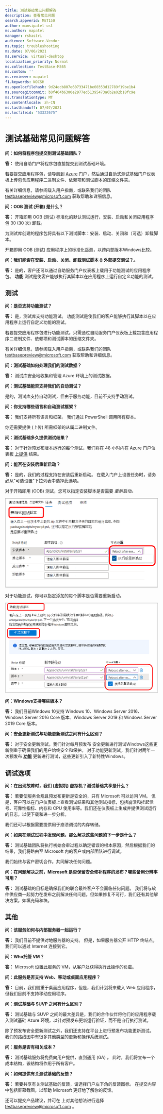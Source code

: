 ```yaml
---
title: 测试基础常见问题解答
description: 查看常见问题
search.appverid: MET150
author: mansipatel-usl
ms.author: mapatel
manager: rshastri
audience: Software-Vendor
ms.topic: troubleshooting
ms.date: 07/06/2021
ms.service: virtual-desktop
localization_priority: Normal
ms.collection: TestBase-M365
ms.custom: ''
ms.reviewer: mapatel
f1.keywords: NOCSH
ms.openlocfilehash: 9d24ecb807e60733471be60353d12789f19be1b4
ms.sourcegitcommit: b0f464b6300e2977ed51395473a6b2e02b18fc9e
ms.translationtype: MT
ms.contentlocale: zh-CN
ms.lasthandoff: 07/07/2021
ms.locfileid: "53322675"
---
```

# <a name="test-base-faq"></a>测试基础常见问题解答

**问：如何将程序包提交到测试基础团队？**

**答：** 使用自助门户将程序包直接提交到测试基础环境。

若要提交应用程序包，请导航到 [Azure](https://www.aka.ms/testbaseportal "测试基本主页") 门户，然后通过自助式测试基础门户仪表板上传包含应用程序二进制文件、依赖项和测试脚本的压缩文件夹。 

有关详细信息，请参阅载入用户指南，或联系我们的团队 <testbasepreview@microsoft.com> 获取帮助和详细信息。

**问：OOB 测试 (开箱) 是什么？**

**答：** 开箱即用 OOB (测试) 标准化的默认测试运行，安装、启动和关闭应用程序包 30 (30 次) 卸载。 

为测试库创建的程序包将具有以下测试脚本：安装、启动、关闭和（可选）卸载脚本。 

开箱即用 OOB (测试) 应用程序上的标准化遥测，以跨内部版本Windows比较。

**问：我们能否在安装、启动、关闭、卸载测试脚本 () 外部提交测试？。**

**答：** 是的，客户还可以通过自助服务门户仪表板上载用于功能测试的应用程序包。
**功能** 测试是使客户能够执行其脚本以在应用程序上运行自定义功能的测试。


## <a name="testing"></a>测试

**问：是否支持功能测试？**

**答：** 是，测试库支持功能测试。 功能测试是使我们的客户能够执行其脚本以在应用程序上运行自定义功能的测试。 

若要提交应用程序包进行功能测试，只需通过自助服务门户仪表板上载包含应用程序二进制文件、依赖项和测试脚本的压缩文件夹。 

有关详细信息，请参阅载入用户指南，或联系我们的团队 <testbasepreview@microsoft.com> 获取帮助和详细信息。

**问：测试基础如何处理我们的测试数据？**

**答：** 测试库安全地收集和管理 Azure 环境上的测试数据。 

**问：测试基础能否支持我们的自动测试？**

是的，测试库支持自动测试，但由于服务功能，目前不支持手动测试。

**问：你支持哪些语言和自动测试框架？**

**答：** 我们支持所有语言和框架。 我们通过 PowerShell 调用所有脚本。 

你还需要提供 (上传) 所需框架的从属二进制文件。

**问：测试基础多久提供测试结果？**

**答：** 对于针对预发布版本运行的每个测试，我们将在 48 小时内在 Azure 门户仪表板 [上提供](https://www.aka.ms/testbaseportal "测试基本主页") 结果。

**问：能否在安装后重新启动？**

**答：** 是的，我们的过程支持在安装后重新启动。 在载入门户上设置任务时，请务必从"可选设置"下拉列表中选择此选项。

对于开箱即用 (OOB) 测试，您可以指定安装脚本是否需要 _重新启动。_

![重新启动图片](Media/reboot.png)

对于功能测试，你可以指定添加的每个脚本是否需要重新启动。

![如何选择功能测试](Media/functionalreboot.png)

**问：Windows支持哪些版本？**

**答：** 我们目前Windows 10支持 Windows 10、Windows Server 2016、Windows Server 2016 Core 版本、Windows Server 2019 和 Windows Server 2019 Core 版本。

**问：安全更新测试与功能更新测试之间有什么区别？**

**答：** 对于安全更新测试，我们针对每月预发布 **<ins></ins>** 安全更新进行测试Windows这些更新侧重于确保我们的用户始终安全和保护。 对于功能更新测试，我们针对两年一次预发布 **<ins>功能</ins>** 更新进行测试，这些更新引入了新特性Windows。

## <a name="debugging-options"></a>调试选项

**问：在出现故障时，我们 (虚拟机) 虚拟机？测试基础共享是什么？**

**答：** 若要使服务合规且预发布更新是安全的，只有 Microsoft 可以访问 VM。 但是，客户可以在门户仪表板上查看测试结果和其他测试指标，包括崩溃和挂起信号、可靠性指标、内存和 CPU 使用率等。我们还在仪表板上生成并提供测试运行的日志，以便下载和进一步分析。 

我们还可以根据需要提供用于崩溃调试的内存转储。

**问：如果在测试过程中发现问题，那么解决这些问题的下一步是什么？**

**答：** 测试基础团队将执行初始会审过程以确定错误的根本原因，然后根据我们的结果，我们将路由至 Microsoft 内的客户或内部团队进行调试。 

我们始终与客户密切合作，共同解决任何问题。 

**问：在问题解决之前，Microsoft 是否保留安全修补程序的发布？哪些备用分辨率可用？**

**答：** 测试基础的目标是确保我们的联合最终客户不会面临任何问题。 我们将与软件供应商一起努力在发布之前解决任何问题，但如果修复不可行，我们还有其他解决方案，如填充码和块。

## <a name="miscellaneous"></a>其他

**问：该服务如何与内部服务器一起运行？**

**答：** 我们目前不提供对地服务器的支持。 但是，如果服务器公开 HTTP 终结点，我们可以通过 Internet 连接到它。

**问：Who托管 VM？**

**答：** Microsoft 设置此服务的 VM，从客户处获得执行此操作的负载。

**问：此服务是否支持 Web、移动或桌面应用程序？**

**答：** 目前，我们侧重于桌面应用程序，但是，我们计划将来载入 Web 应用程序，但我们目前不支持移动应用程序。

**问：测试基础与 SUVP 之间有什么区别？**

**答：** 测试基础与 SUVP 之间的最大差异是，我们的合作伙伴将他们的应用程序载入测试基础 Azure 环境，以针对预发布更新运行验证，而不是自行执行测试。 

除了预发布安全更新测试之外，我们还支持在平台上进行预发布功能更新测试。 我们的路线图中有很多其他类型的更新和操作系统测试。

**问：服务是否有相关成本？**

**答：** 测试基础服务将免费向用户提供，直到通用 (GA) 。 此时，我们将宣布一个成本结构，该结构将作用于所有客户。 

**问：如何提供有关测试基础的反馈？**

**答：** 若要共享有关测试基础的反馈，请选择门户左下角的反馈图标。 在提交内容中包括屏幕截图，以帮助 Microsoft 更好地了解你的反馈。 

还可以提交产品建议，并可在 上对其他想法进行选择 <testbasepreview@microsoft.com> 。
